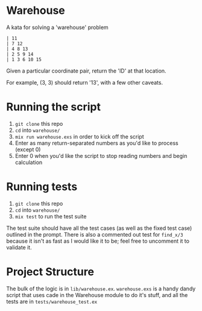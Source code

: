 # Warehouse

A kata for solving a 'warehouse' problem

```
| 11
| 7 12
| 4 8 13
| 2 5 9 14
| 1 3 6 10 15
```

Given a particular coordinate pair, return the 'ID' at that location.

For example, (3, 3) should return '13', with a few other caveats.

# Running the script

1. `git clone` this repo
2. `cd` into `warehouse/`
3. `mix run warehouse.exs` in order to kick off the script
4. Enter as many return-separated numbers as you'd like to process (except 0)
5. Enter 0 when you'd like the script to stop reading numbers and begin calculation

# Running tests

1. `git clone` this repo
2. `cd` into `warehouse/`
3. `mix test` to run the test suite

The test suite should have all the test cases (as well as the fixed test case) outlined in the prompt. There is also a commented out test for `find_x/3` because it isn't as fast as I would like it to be; feel free to uncomment it to validate it.

# Project Structure

The bulk of the logic is in `lib/warehouse.ex`. `warehouse.exs` is a handy dandy script that uses cade in the Warehouse module to do it's stuff, and all the tests are in `tests/warehouse_test.ex`
